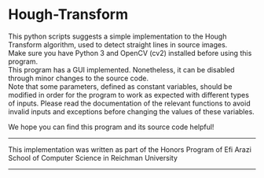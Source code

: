 # Hough-Transform
This python scripts suggests a simple implementation to the Hough Transform algorithm, used to detect straight lines in source images.  
Make sure you have Python 3 and OpenCV (cv2) installed before using this program.  
This program has a GUI implemented. Nonetheless, it can be disabled through minor changes to the source code.  
Note that some parameters, defined as constant variables, should be modified in order for the program to work as expected with different types of inputs. Please read the documentation of the relevant functions to avoid invalid inputs and exceptions before changing the values of these variables.  
  
We hope you can find this program and its source code helpful!
  
**************************************************************
This implementation was written as part of the Honors Program of Efi Arazi School of Computer Science in Reichman University
**************************************************************
